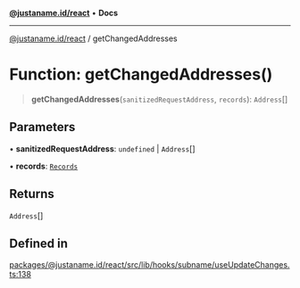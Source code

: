 [**@justaname.id/react**](../README.md) • **Docs**

***

[@justaname.id/react](../globals.md) / getChangedAddresses

# Function: getChangedAddresses()

> **getChangedAddresses**(`sanitizedRequestAddress`, `records`): `Address`[]

## Parameters

• **sanitizedRequestAddress**: `undefined` \| `Address`[]

• **records**: [`Records`](../interfaces/Records.md)

## Returns

`Address`[]

## Defined in

[packages/@justaname.id/react/src/lib/hooks/subname/useUpdateChanges.ts:138](https://github.com/JustaName-id/JustaName-sdk/blob/dc845c10af242e3ca87d95ef392516ac0bfa8b95/packages/@justaname.id/react/src/lib/hooks/subname/useUpdateChanges.ts#L138)
